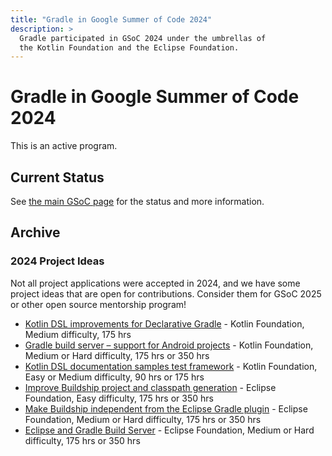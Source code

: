 ```yaml
---
title: "Gradle in Google Summer of Code 2024"
description: >
  Gradle participated in GSoC 2024 under the umbrellas of
  the Kotlin Foundation and the Eclipse Foundation.
---
```


# Gradle in Google Summer of Code 2024

This is an active program.

## Current Status

See [the main GSoC page](../README.md) for the status and more information.

## Archive

### 2024 Project Ideas

Not all project applications were accepted in 2024,
and we have some project ideas that are open for contributions.
Consider them for GSoC 2025 or other open source mentorship program!

- [Kotlin DSL improvements for Declarative Gradle](https://kotlinlang.org/docs/gsoc-2024.html#kotlin-dsl-improvements-for-declarative-gradle-medium-175-hrs) -
  Kotlin Foundation, Medium difficulty, 175 hrs
- [Gradle build server – support for Android projects](https://kotlinlang.org/docs/gsoc-2024.html#gradle-build-server-support-for-android-projects-medium-or-hard-175-hrs-or-350-hrs) -
  Kotlin Foundation, Medium or Hard difficulty, 175 hrs or 350 hrs
- [Kotlin DSL documentation samples test framework](https://kotlinlang.org/docs/gsoc-2024.html#kotlin-dsl-documentation-samples-test-framework-easy-or-medium-90-hrs-or-175-hrs) -
  Kotlin Foundation, Easy or Medium difficulty, 90 hrs or 175 hrs
- [Improve Buildship project and classpath generation](https://gitlab.eclipse.org/eclipsefdn/emo-team/gsoc-at-the-ef/-/issues/7) -
  Eclipse Foundation, Easy difficulty, 175 hrs or 350 hrs
- [Make Buildship independent from the Eclipse Gradle plugin](https://gitlab.eclipse.org/eclipsefdn/emo-team/gsoc-at-the-ef/-/issues/6) -
  Eclipse Foundation, Medium or Hard difficulty, 175 hrs or 350 hrs
- [Eclipse and Gradle Build Server](https://gitlab.eclipse.org/eclipsefdn/emo-team/gsoc-at-the-ef/-/issues/5) -
  Eclipse Foundation, Medium or Hard difficulty, 175 hrs or 350 hrs
